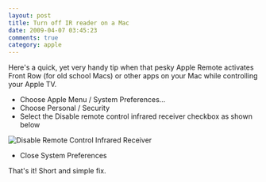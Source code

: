 ```yaml
---
layout: post
title: Turn off IR reader on a Mac
date: 2009-04-07 03:45:23
comments: true
category: apple
---
```


Here's a quick, yet very handy tip when that pesky Apple Remote activates Front Row (for old school Macs) or other apps on your Mac while controlling your Apple TV.

* Choose Apple Menu / System Preferences...
* Choose Personal / Security
* Select the Disable remote control infrared receiver checkbox as shown below

![Disable Remote Control Infrared Receiver][1]

* Close System Preferences

That's it! Short and simple fix.

[1]: http://farm4.static.flickr.com/3544/3497884375_ef9b58ddcf.jpg
